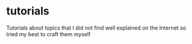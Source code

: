 # tutorials
Tutorials about topics that I did not find well explained on the Internet so tried my best to craft them myself

